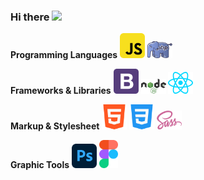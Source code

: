 ### Hi there <img width="60px" src="https://raw.githubusercontent.com/iampavangandhi/iampavangandhi/master/gifs/Hi.gif">

<!--
**faezehKazemzadeh/FaezehKazemzadeh** is a ✨ _special_ ✨ repository because its `README.md` (this file) appears on your GitHub profile.

Here are some ideas to get you started:

- 🔭 I’m currently working on Javascript
- 🌱 I’m currently learning node.js
- 👯 I’m looking to collaborate on ...
- 🤔 I’m looking for help with ...
- 💬 Ask me about ...
- 📫 How to reach me: ...
- 😄 Pronouns: ...
- ⚡ Fun fact: ...
-->


**Programming Languages**
<code><img src="https://raw.githubusercontent.com/pkkulhari/pkkulhari/master/icons/js.svg" width="40"/></code>
<img src="https://raw.githubusercontent.com/pkkulhari/pkkulhari/master/icons/php.svg" width="40"/>

**Frameworks & Libraries**
        <img src="https://raw.githubusercontent.com/pkkulhari/pkkulhari/master/icons/bootstrap.svg" width="40"/>
        <img src="https://raw.githubusercontent.com/pkkulhari/pkkulhari/master/icons/nodejs.svg" width="40"/>
        <img src="https://raw.githubusercontent.com/pkkulhari/pkkulhari/master/icons/react.svg" width="40"/>




**Markup & Stylesheet**
 <img src="https://raw.githubusercontent.com/pkkulhari/pkkulhari/master/icons/html.svg" width="40"/>
     <img src="https://raw.githubusercontent.com/pkkulhari/pkkulhari/master/icons/css.svg" width="40"/>
     <img src="https://raw.githubusercontent.com/pkkulhari/pkkulhari/master/icons/sass.svg" width="40"/>



**Graphic Tools**
<img src="https://raw.githubusercontent.com/pkkulhari/pkkulhari/master/icons/photoshop.svg" width="40"/>
<img src="https://raw.githubusercontent.com/pkkulhari/pkkulhari/master/icons/figma.svg" width="30"/>

